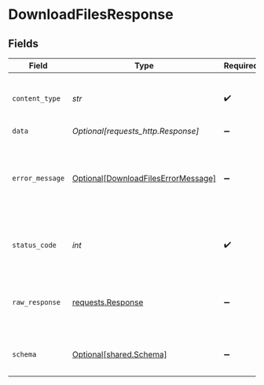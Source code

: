 # DownloadFilesResponse


## Fields

| Field                                                                                       | Type                                                                                        | Required                                                                                    | Description                                                                                 |
| ------------------------------------------------------------------------------------------- | ------------------------------------------------------------------------------------------- | ------------------------------------------------------------------------------------------- | ------------------------------------------------------------------------------------------- |
| `content_type`                                                                              | *str*                                                                                       | :heavy_check_mark:                                                                          | HTTP response content type for this operation                                               |
| `data`                                                                                      | *Optional[requests_http.Response]*                                                          | :heavy_minus_sign:                                                                          | Success                                                                                     |
| `error_message`                                                                             | [Optional[DownloadFilesErrorMessage]](../../models/operations/downloadfileserrormessage.md) | :heavy_minus_sign:                                                                          | You are using an outdated API key or a key not associated with that resource.               |
| `status_code`                                                                               | *int*                                                                                       | :heavy_check_mark:                                                                          | HTTP response status code for this operation                                                |
| `raw_response`                                                                              | [requests.Response](https://requests.readthedocs.io/en/latest/api/#requests.Response)       | :heavy_minus_sign:                                                                          | Raw HTTP response; suitable for custom response parsing                                     |
| `schema`                                                                                    | [Optional[shared.Schema]](../../models/shared/schema.md)                                    | :heavy_minus_sign:                                                                          | The request made is not valid.                                                              |